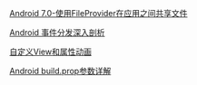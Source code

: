 [Android 7.0-使用FileProvider在应用之间共享文件](https://www.jianshu.com/p/b2b4f5a408c2)

[Android 事件分发深入剖析](https://blog.csdn.net/gao878280390/article/details/58090206)

[自定义View和属性动画](http://hencoder.com)

[Android build.prop参数详解](https://blog.csdn.net/u013693649/article/details/60142225)
